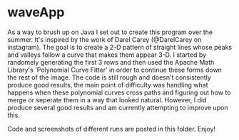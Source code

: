 # waveApp
As a way to brush up on Java I set out to create this program over the summer. It's inspired by the work of Darel Carey (@DarelCarey on instagram). The goal is to create a 2-D pattern of straight lines whose peaks and valleys follow a curve that makes them appear 3-D. I started by randomely generating the first 3 rows and then used the Apache Math Library's 'Polynomial Curve Fitter' in order to continue these forms down the rest of the image. The code is still rough and doesn't consistently produce good results, the main point of difficulty was handling what happens when these polynomial curves cross paths and figuring out how to merge or seperate them in a way that looked natural. However, I did produce several good results and am currently attempting to improve upon this.

Code and screenshots of different runs are posted in this folder. Enjoy!
